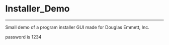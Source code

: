 # Installer_Demo

------------------------------------

Small demo of a program installer GUI made for Douglas Emmett, Inc.

password is 1234 
